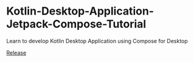 # Kotlin-Desktop-Application-Jetpack-Compose-Tutorial
Learn to develop Kotlin Desktop Application using Compose for Desktop

[Release](https://github.com/AvijitKarmakar/Kotlin-Desktop-Application-Jetpack-Compose-Tutorial/releases/download/v1.0.5/Learn.Kotlin.Desktop.Application-1.0.5.exe)
